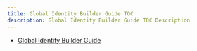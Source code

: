 ```yaml
---
title: Global Identity Builder Guide TOC
description: Global Identity Builder Guide TOC Description
---
```


- [Global Identity Builder Guide](global-identity-builder-guide.md)
